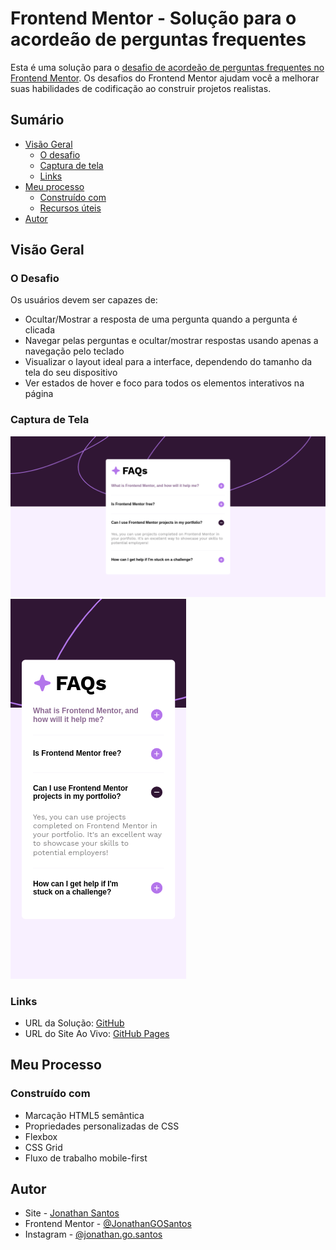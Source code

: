 # Frontend Mentor - Solução para o acordeão de perguntas frequentes

Esta é uma solução para o [desafio de acordeão de perguntas frequentes no Frontend Mentor](https://www.frontendmentor.io/challenges/faq-accordion-wyfFdeBwBz). Os desafios do Frontend Mentor ajudam você a melhorar suas habilidades de codificação ao construir projetos realistas.

## Sumário

- [Visão Geral](#visão-geral)
  - [O desafio](#o-desafio)
  - [Captura de tela](#captura-de-tela)
  - [Links](#links)
- [Meu processo](#meu-processo)
  - [Construído com](#construído-com)
  - [Recursos úteis](#recursos-úteis)
- [Autor](#autor)

## Visão Geral

### O Desafio

Os usuários devem ser capazes de:

- Ocultar/Mostrar a resposta de uma pergunta quando a pergunta é clicada
- Navegar pelas perguntas e ocultar/mostrar respostas usando apenas a navegação pelo teclado
- Visualizar o layout ideal para a interface, dependendo do tamanho da tela do seu dispositivo
- Ver estados de hover e foco para todos os elementos interativos na página

### Captura de Tela

![](./assets/desktop.png)
![](./assets/mobile.png)

### Links

- URL da Solução: [GitHub](https://github.com/JonathanGOSantos/100daysofcode/tree/master/day4/faq-accordion-main/)
- URL do Site Ao Vivo: [GitHub Pages](https://jonathangosantos.github.io/100daysofcode/day4/faq-accordion-main/)

## Meu Processo

### Construído com

- Marcação HTML5 semântica
- Propriedades personalizadas de CSS
- Flexbox
- CSS Grid
- Fluxo de trabalho mobile-first

## Autor

- Site - [Jonathan Santos](https://jonathangosantos.netlify.app/)
- Frontend Mentor - [@JonathanGOSantos](https://www.frontendmentor.io/profile/JonathanGOSantos)
- Instagram - [@jonathan.go.santos](https://www.instagram.com/jonathan.go.santos/)
